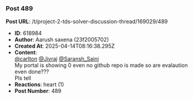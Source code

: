 ### Post 489
**Post URL**: /t/project-2-tds-solver-discussion-thread/169029/489
- **ID**: 618984
- **Author**: Aarush saxena  (23f2005702)
- **Created At**: 2025-04-14T08:16:38.295Z
- **Content**:  
  <a class="mention" href="/u/carlton">@carlton</a> <a class="mention" href="/u/jivraj">@Jivraj</a> <a class="mention" href="/u/saransh_saini">@Saransh_Saini</a><br>
My portal is showing 0 even no github repo is made so are evalaution even done???<br>
Pls tell
- **Reactions**: heart (1)
- **Post Number**: 489

